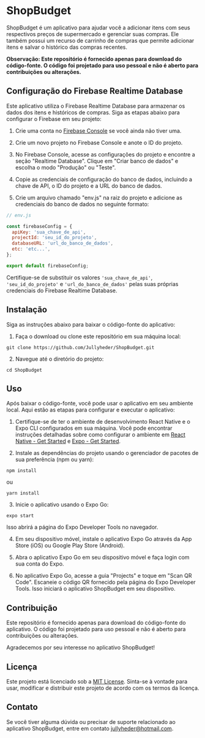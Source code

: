 # ShopBudget

ShopBudget é um aplicativo para ajudar você a adicionar itens com seus respectivos preços de supermercado e gerenciar suas compras. Ele também possui um recurso de carrinho de compras que permite adicionar itens e salvar o histórico das compras recentes.

**Observação: Este repositório é fornecido apenas para download do código-fonte. O código foi projetado para uso pessoal e não é aberto para contribuições ou alterações.**

## Configuração do Firebase Realtime Database

Este aplicativo utiliza o Firebase Realtime Database para armazenar os dados dos itens e históricos de compras. Siga as etapas abaixo para configurar o Firebase em seu projeto:

1. Crie uma conta no [Firebase Console](https://console.firebase.google.com) se você ainda não tiver uma.

2. Crie um novo projeto no Firebase Console e anote o ID do projeto.

3. No Firebase Console, acesse as configurações do projeto e encontre a seção "Realtime Database". Clique em "Criar banco de dados" e escolha o modo "Produção" ou "Teste".

4. Copie as credenciais de configuração do banco de dados, incluindo a chave de API, o ID do projeto e a URL do banco de dados.

5. Crie um arquivo chamado "env.js" na raiz do projeto e adicione as credenciais do banco de dados no seguinte formato:

```javascript
// env.js

const firebaseConfig = {
  apiKey: 'sua_chave_de_api',
  projectId: 'seu_id_do_projeto',
  databaseURL: 'url_do_banco_de_dados',
  etc: 'etc...',
};

export default firebaseConfig;
```

Certifique-se de substituir os valores `'sua_chave_de_api'`, `'seu_id_do_projeto'` e `'url_do_banco_de_dados'` pelas suas próprias credenciais do Firebase Realtime Database.

## Instalação

Siga as instruções abaixo para baixar o código-fonte do aplicativo:

1. Faça o download ou clone este repositório em sua máquina local:

```
git clone https://github.com/Jullyheder/ShopBudget.git
```

2. Navegue até o diretório do projeto:

```
cd ShopBudget
```

## Uso

Após baixar o código-fonte, você pode usar o aplicativo em seu ambiente local. Aqui estão as etapas para configurar e executar o aplicativo:

1. Certifique-se de ter o ambiente de desenvolvimento React Native e o Expo CLI configurados em sua máquina. Você pode encontrar instruções detalhadas sobre como configurar o ambiente em [React Native - Get Started](https://reactnative.dev/docs/environment-setup) e [Expo - Get Started](https://docs.expo.dev/get-started/installation/).

2. Instale as dependências do projeto usando o gerenciador de pacotes de sua preferência (npm ou yarn):

```
npm install
```
ou
```
yarn install
```

3. Inicie o aplicativo usando o Expo Go:

```
expo start
```

Isso abrirá a página do Expo Developer Tools no navegador.

4. Em seu dispositivo móvel, instale o aplicativo Expo Go através da App Store (iOS) ou Google Play Store (Android).

5. Abra o aplicativo Expo Go em seu dispositivo móvel e faça login com sua conta do Expo.

6. No aplicativo Expo Go, acesse a guia "Projects" e toque em "Scan QR Code". Escaneie o código QR fornecido pela página do Expo Developer Tools. Isso iniciará o aplicativo ShopBudget em seu dispositivo.

## Contribuição

Este repositório é fornecido apenas para download do código-fonte do aplicativo. O código foi projetado para uso pessoal e não é aberto para contribuições ou alterações.

Agradecemos por seu interesse no aplicativo ShopBudget!

## Licença

Este projeto está licenciado sob a [MIT License](LICENSE). Sinta-se à vontade para usar, modificar e distribuir este projeto de acordo com os termos da licença.

## Contato

Se você tiver alguma dúvida ou precisar de suporte relacionado ao aplicativo ShopBudget, entre em contato [jullyheder@hotmail.com](mailto:jullyheder@hotmail.com).
